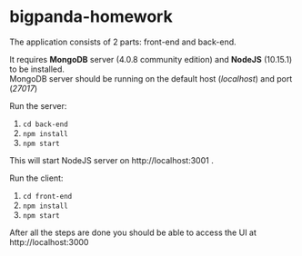 # bigpanda-homework
The application consists of 2 parts: front-end and back-end.  

It requires **MongoDB** server (4.0.8 community edition) and **NodeJS** (10.15.1) to be installed.  
MongoDB server should be running on the default host (_localhost_) and port (_27017_)

Run the server:
1. `cd back-end`
2. `npm install`
3. `npm start`

This will start NodeJS server on http://localhost:3001 . 

Run the client:
1. `cd front-end`
2. `npm install`
3. `npm start`

After all the steps are done you should be able to access the UI at http://localhost:3000

